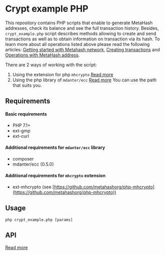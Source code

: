 # Crypt example PHP
This repository contains PHP scripts that enable to generate MetaHash addresses, check its balance and see the full transaction history. Besides, `crypt_example.php` script describes methods allowing to create and send transactions as well as to obtain information on transaction via its hash. To learn more about all operations listed above please read the following articles: [Getting started with Metahash network](https://support.metahash.org/hc/en-us/articles/360002712193-Getting-started-with-Metahash-network), [Creating transactions](https://support.metahash.org/hc/en-us/articles/360003271694-Creating-transactions) and [Operations with MetaHash address](https://support.metahash.org/hc/en-us/articles/360008382213-Operations-with-MetaHash-address). 

There are 2 ways of working with the script:
1) Using the extension for php `mhcrypto` [Read more](https://github.com/metahashorg/crypt_example_php/wiki/Using-the-extension-for-php)
2) Using the php library of `mdanter/ecc` [Read more](https://github.com/metahashorg/crypt_example_php/wiki/Using-the-php-library)
You can use the path that suits you.

## Requirements

#### Basic requirements
- PHP 7.1+
- ext-gmp
- ext-curl

#### Additional requirements for `mdanter/ecc` library

- composer
- mdanter/ecc (0.5.0)

#### Additional requirements for `mhcrypto` extension

- ext-mhcrypto (see [https://github.com/metahashorg/php-mhcrypto](https://github.com/metahashorg/php-mhcrypto))

## Usage

```shell
php crypt_example.php [params]
```

## API

[Read more](https://github.com/metahashorg/crypt_example_php/wiki/API)
